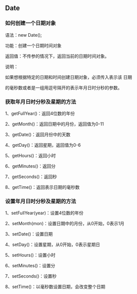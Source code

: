 ## Date

### 如何创建一个日期对象

语法：new Date();

功能：创建一个日期时间对象

返回值：不传参的情况下，返回当前的日期时间对象。

说明：

如果想根据特定的日期和时间创建日期对象，必须传入表示该 日期

的毫秒数或者是一组用逗号隔开的表示年月日时分秒的参数。



### 获取年月日时分秒及星期的方法

1、getFullYear()：返回4位数的年份

2、getMonth()：返回日期中的月份，返回值为0-11

3、getDate()：返回月份中的天数

4、getDay()：返回星期，返回值为0-6

5、getHours()：返回小时

6、getMinutes()：返回分

7、getSeconds()：返回秒

8、getTime()：返回表示日期的毫秒数



### 设置年月日时分秒及星期的方法

1、setFullYear(year)：设置4位数的年份

2、setMonth(mon)：设置日期中的月份，从0开始，0表示1月

3、setDate()：设置日期

4、setDay()：设置星期，从0开始，0表示星期日

5、setHours()：设置小时

6、setMinutes()：设置分

7、setSeconds()：设置秒

8、setTime()：以毫秒数设置日期，会改变整个日期

